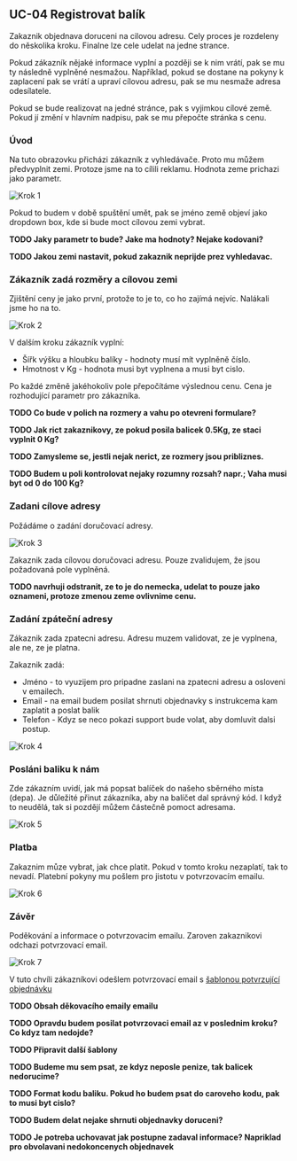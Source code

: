 ## UC-04 Registrovat balík

Zakaznik objednava doruceni na cilovou adresu. Cely proces je rozdeleny do něskolika kroku. Finalne lze cele udelat na jedne strance.

Pokud zákazník nějaké informace vyplní a později se k nim vrátí, pak se mu ty následně vyplněné nesmažou. Například, pokud se dostane na pokyny k zaplacení pak se vrátí a upraví cílovou adresu, pak se mu nesmaže adresa odesílatele.

Pokud se bude realizovat na jedné stránce, pak s vyjimkou cílové země. Pokud jí změní v hlavním nadpisu, pak se mu přepočte stránka s cenu.

### Úvod

Na tuto obrazovku přicházi zákazník z vyhledávače. Proto mu můžem předvyplnit zemi. Protoze jsme na to cílili reklamu. Hodnota zeme prichazi jako parametr.

![Krok 1](./krok-1.png "Krok 1")

Pokud to budem v době spuštění umět, pak se jméno země objeví jako dropdown box, kde si bude moct cílovou zemi vybrat.

**TODO Jaky parametr to bude? Jake ma hodnoty? Nejake kodovani?**

**TODO Jakou zemi nastavit, pokud zakaznik neprijde prez vyhledavac.**

### Zákazník zadá rozměry a cílovou zemi

Zjištění ceny je jako první, protože to je to, co ho zajímá nejvíc. Nalákali jsme ho na to.

![Krok 2](./krok-2.png "Krok 2")

V dalším kroku zákazník vyplní:

* Šířk výšku a hloubku balíky - hodnoty musí mít vyplněně číslo.
* Hmotnost v Kg - hodnota musi byt vyplnena a musi byt cislo.

Po každé změně jakéhokoliv pole přepočítáme výslednou cenu. Cena je rozhodující parametr pro zákazníka.

**TODO Co bude v polich na rozmery a vahu po otevreni formulare?**

**TODO Jak rict zakaznikovy, ze pokud posila balicek 0.5Kg, ze staci vyplnit 0 Kg?**

**TODO Zamysleme se, jestli nejak nerict, ze rozmery jsou pribliznes.**

**TODO Budem u poli kontrolovat nejaky rozumny rozsah? napr.; Vaha musi byt od 0 do 100 Kg?**

### Zadani cílove adresy	

Požádáme o zadání doručovací adresy.

![Krok 3](./krok-3.png "Krok 3")

Zakaznik zada cílovou doručovaci adresu. Pouze zvalidujem, že jsou požadovaná pole vyplněná.

**TODO navrhuji odstranit, ze to je do nemecka, udelat to pouze jako oznameni, protoze zmenou zeme ovlivnime cenu.**

### Zadání zpáteční adresy

Zákaznik zada zpatecni adresu. Adresu muzem validovat, ze je vyplnena, ale ne, ze je platna.

Zakaznik zadá:

* Jméno - to vyuzijem pro pripadne zaslani na zpatecni adresu a osloveni v emailech.
* Email - na email budem posilat shrnuti objednavky s instrukcema kam zaplatit a poslat balik
* Telefon - Kdyz se neco pokazi support bude volat, aby domluvit dalsi postup.

![Krok 4](./krok-4.png "Krok 4")

### Posláni baliku k nám

Zde zákazním uvidí, jak má popsat balíček do našeho sběrného místa (depa). Je důležité přinut zákazníka, aby na balíčet dal správný kód. I když to neudělá, tak si pozdějí můžem částečně pomoct adresama.

![Krok 5](./krok-5.png "Krok 5")

### Platba

Zakaznim můze vybrat, jak chce platit. Pokud v tomto kroku nezaplatí, tak to nevadí. Platební pokyny mu pošlem pro jistotu v potvrzovacím emailu. 

![Krok 6](./krok-6.png "Krok 6")

### Závěr

Poděkování a informace o potvrzovacim emailu. Zaroven zakaznikovi odchazi potvrzovací email.

![Krok 7](./krok-7.png "Krok 7")

V tuto chvíli zákazníkovi odešlem potvrzovací email s [šablonou potvrzující objednávku](./templates.html#T-01 "šablona potvrzující objednávku")

**TODO Obsah děkovacího emaily emailu**

**TODO Opravdu budem posilat potvrzovaci email az v poslednim kroku? Co kdyz tam nedojde?**

**TODO Připravit další šablony**

**TODO Budeme mu sem psat, ze kdyz neposle penize, tak balicek nedorucime?**

**TODO Format kodu baliku. Pokud ho budem psat do caroveho kodu, pak to musi byt cislo?**

**TODO Budem delat nejake shrnuti objednavky doruceni?**

**TODO Je potreba uchovavat jak postupne zadaval informace? Napriklad pro obvolavani nedokoncenych objednavek**




